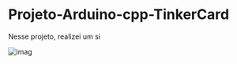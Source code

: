# Projeto-Arduino-cpp-TinkerCard

  Nesse projeto, realizei um si
  
![imag](https://github.com/user-attachments/assets/a318b6ee-bb10-40b8-add4-95fb8471fec1)
